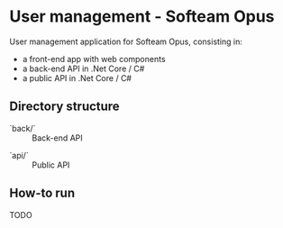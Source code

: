 # User management - Softeam Opus

User management application for Softeam Opus, consisting in:
* a front-end app with web components
* a back-end API in .Net Core / C#
* a public API in .Net Core / C#

## Directory structure

<dl>
    <dt>`back/`<dt>
    <dd>Back-end API</dd>
</dl>
<dl>
    <dt>`api/`<dt>
    <dd>Public API</dd>
</dl>

## How-to run

TODO